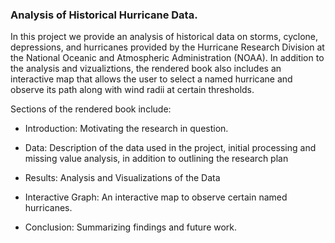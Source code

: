### Analysis of Historical Hurricane Data.

In this project we provide an analysis of historical data on storms, cyclone, depressions, and hurricanes provided by the Hurricane Research Division at the National Oceanic and Atmospheric Administration (NOAA). In addition to the analysis and vizualiztions, the rendered book also includes an interactive map that allows the user to select a named hurricane and observe its path along with wind radii at certain thresholds.

Sections of the rendered book include:

-   Introduction: Motivating the research in question.

-   Data: Description of the data used in the project, initial processing and missing value analysis, in addition to outlining the research plan

-   Results: Analysis and Visualizations of the Data

-   Interactive Graph: An interactive map to observe certain named hurricanes.

-   Conclusion: Summarizing findings and future work.
